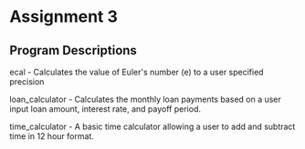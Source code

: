 # Assignment 3

## Program Descriptions

ecal - Calculates the value of Euler's number (e) to a user specified precision

loan_calculator - Calculates the monthly loan payments based on a user input loan amount, interest rate, and payoff period.

time_calculator - A basic time calculator allowing a user to add and subtract time in 12 hour format.
